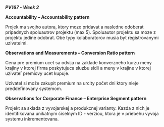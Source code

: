 ***PV167 - Week 2***

**Accountability – Accountability pattern**

Projek ma svojho autora, ktory moze pridavat a nasledne odoberat pripadnych spoluautrov projektu (max 5). Spoluautor projektu sa moze z projektu jedine odobrat. Obe typy kolaboratorov musia byt registrovanymi uzivatelmi.



**Observations and Measurements – Conversion Ratio pattern**

Cena pre premium ucet sa odvija na zaklade konverzneho kurzu meny krajiny v ktorej firma poskytujuca sluzbu sídli a meny v krajine v ktorej uzivateľ premiovy ucet kupuje.

Uzivatel si može zakupit premium na urcity počet dni ktory nieje preddefinovany systemom.



**Observations for Corporate Finance – Enterprise Segment pattern**

Projekt sa sklada z vyvojarskej a produkcnej varianty. Kazda z nich je identifikovana unikatnym číselným ID - verziou, ktora je v priebehu vyvoja systemu inkrementovana.
